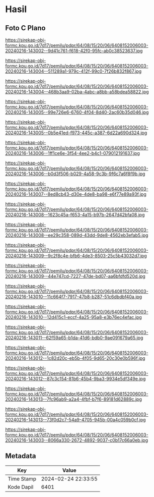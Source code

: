 # Hasil

## Foto C Plano

https://sirekap-obj-formc.kpu.go.id/7d17/pemilu/pdpr/64/08/15/20/06/6408152006003-20240216-143002--9d41c761-f618-42f0-95fc-ab0c38523637.jpg

https://sirekap-obj-formc.kpu.go.id/7d17/pemilu/pdpr/64/08/15/20/06/6408152006003-20240216-143004--511289a1-979c-412f-99c0-7f26b832f867.jpg

https://sirekap-obj-formc.kpu.go.id/7d17/pemilu/pdpr/64/08/15/20/06/6408152006003-20240216-143004--468b3aa9-02ba-4abc-a8bb-a58bdea58822.jpg

https://sirekap-obj-formc.kpu.go.id/7d17/pemilu/pdpr/64/08/15/20/06/6408152006003-20240216-143005--99e726e6-6760-4f04-8d40-2ac60b35d046.jpg

https://sirekap-obj-formc.kpu.go.id/7d17/pemilu/pdpr/64/08/15/20/06/6408152006003-20240216-143005--0b5e41ed-f973-445c-a387-6d22a690d324.jpg

https://sirekap-obj-formc.kpu.go.id/7d17/pemilu/pdpr/64/08/15/20/06/6408152006003-20240216-143006--1ff1ce6e-3f54-4ee2-b4c1-079012191637.jpg

https://sirekap-obj-formc.kpu.go.id/7d17/pemilu/pdpr/64/08/15/20/06/6408152006003-20240216-143006--b0d3f506-b029-4a58-9c3b-9f6c7a6f8f9b.jpg

https://sirekap-obj-formc.kpu.go.id/7d17/pemilu/pdpr/64/08/15/20/06/6408152006003-20240216-143007--8ed8cb43-d30e-4de8-ba98-e6f77e89a93f.jpg

https://sirekap-obj-formc.kpu.go.id/7d17/pemilu/pdpr/64/08/15/20/06/6408152006003-20240216-143008--1623c45a-f653-4a15-b97b-2647d42bfa08.jpg

https://sirekap-obj-formc.kpu.go.id/7d17/pemilu/pdpr/64/08/15/20/06/6408152006003-20240216-143008--ee29c358-089d-43dd-9de8-4562eb3efab5.jpg

https://sirekap-obj-formc.kpu.go.id/7d17/pemilu/pdpr/64/08/15/20/06/6408152006003-20240216-143009--9c2f8c4e-bfb6-4de3-8503-25c5b43032d7.jpg

https://sirekap-obj-formc.kpu.go.id/7d17/pemilu/pdpr/64/08/15/20/06/6408152006003-20240216-143009--44e747cd-7227-47de-bd07-aa6bfdfd520d.jpg

https://sirekap-obj-formc.kpu.go.id/7d17/pemilu/pdpr/64/08/15/20/06/6408152006003-20240216-143010--11c664f7-7917-47b8-b287-51c6dbdbf40a.jpg

https://sirekap-obj-formc.kpu.go.id/7d17/pemilu/pdpr/64/08/15/20/06/6408152006003-20240216-143010--12d415c1-eccf-4a25-95a8-e3b76ec4efac.jpg

https://sirekap-obj-formc.kpu.go.id/7d17/pemilu/pdpr/64/08/15/20/06/6408152006003-20240216-143011--62f59a65-b1da-41d6-bdb0-9ae091679a65.jpg

https://sirekap-obj-formc.kpu.go.id/7d17/pemilu/pdpr/64/08/15/20/06/6408152006003-20240216-143012--1c82d20c-eb5b-4f05-9d65-20c30e0b596f.jpg

https://sirekap-obj-formc.kpu.go.id/7d17/pemilu/pdpr/64/08/15/20/06/6408152006003-20240216-143012--87c3c154-81b6-45b4-9ba3-9934e5df349e.jpg

https://sirekap-obj-formc.kpu.go.id/7d17/pemilu/pdpr/64/08/15/20/06/6408152006003-20240216-143013--7fc96ab9-a2a4-4fbf-b7f6-89181d62889c.jpg

https://sirekap-obj-formc.kpu.go.id/7d17/pemilu/pdpr/64/08/15/20/06/6408152006003-20240216-143013--73f0d2c7-54a9-4705-945b-00a4c059b0cf.jpg

https://sirekap-obj-formc.kpu.go.id/7d17/pemilu/pdpr/64/08/15/20/06/6408152006003-20240216-143003--8066a330-2672-4892-9037-c0b17c66a0eb.jpg


## Metadata

| Key        | Value               |
| ---------- | ------------------- |
| Time Stamp | 2024-02-24 22:33:55 |
| Kode Dapil | 6401                |



